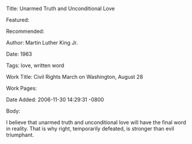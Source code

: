Title: Unarmed Truth and Unconditional Love

Featured: 

Recommended: 

Author: Martin Luther King Jr.

Date: 1963

Tags: love, written word

Work Title: Civil Rights March on Washington, August 28

Work Pages:  

Date Added: 2006-11-30 14:29:31 -0800

Body:

I believe that unarmed truth and unconditional love will have the final word in reality. That is why right, temporarily defeated, is stronger than evil triumphant.


